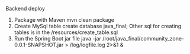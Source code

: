 Backend deploy
1. Package with Maven
   mvn clean package
2. Create MySql table
   create database java_final;
   Other sql for creating tables is in the /resources/create_table.sql
3. Run the Spring Boot jar file
   java -jar /root/java_final/community_zone-0.0.1-SNAPSHOT.jar > /log/logfile.log 2>&1 &
